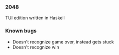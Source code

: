 ### 2048
TUI edition written in Haskell
### Known bugs
- Doesn't recognize game over, instead gets stuck
- Doesn't recognize win
